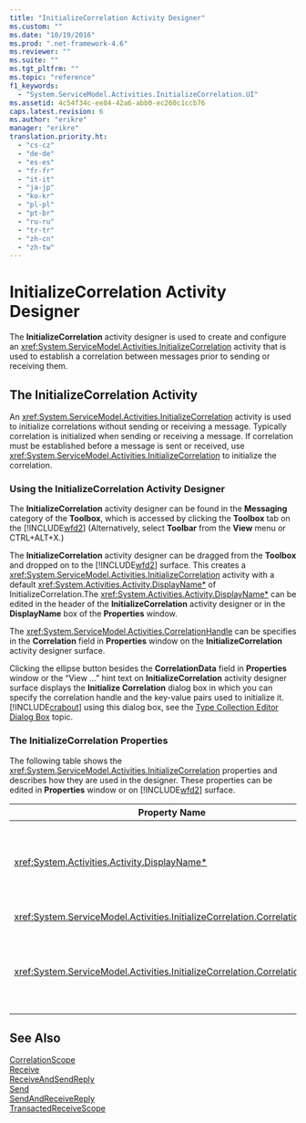 ```yaml
---
title: "InitializeCorrelation Activity Designer"
ms.custom: ""
ms.date: "10/19/2016"
ms.prod: ".net-framework-4.6"
ms.reviewer: ""
ms.suite: ""
ms.tgt_pltfrm: ""
ms.topic: "reference"
f1_keywords: 
  - "System.ServiceModel.Activities.InitializeCorrelation.UI"
ms.assetid: 4c54f34c-ee84-42a6-abb0-ec260c1ccb76
caps.latest.revision: 6
ms.author: "erikre"
manager: "erikre"
translation.priority.ht: 
  - "cs-cz"
  - "de-de"
  - "es-es"
  - "fr-fr"
  - "it-it"
  - "ja-jp"
  - "ko-kr"
  - "pl-pl"
  - "pt-br"
  - "ru-ru"
  - "tr-tr"
  - "zh-cn"
  - "zh-tw"
---
```

# InitializeCorrelation Activity Designer
The **InitializeCorrelation** activity designer is used to create and configure an <xref:System.ServiceModel.Activities.InitializeCorrelation> activity that is used to establish a correlation between messages prior to sending or receiving them.  
  
## The InitializeCorrelation Activity  
 An <xref:System.ServiceModel.Activities.InitializeCorrelation> activity is used to initialize correlations without sending or receiving a message. Typically correlation is initialized when sending or receiving a message. If correlation must be established before a message is sent or received, use <xref:System.ServiceModel.Activities.InitializeCorrelation> to initialize the correlation.  
  
### Using the InitializeCorrelation Activity Designer  
 The **InitializeCorrelation** activity designer can be found in the **Messaging** category of the **Toolbox**, which is accessed by clicking the **Toolbox** tab on the [!INCLUDE[wfd2](../workflow-designer/includes/wfd2_md.md)] (Alternatively, select **Toolbar** from the **View** menu or CTRL+ALT+X.)  
  
 The **InitializeCorrelation** activity designer can be dragged from the **Toolbox** and dropped on to the [!INCLUDE[wfd2](../workflow-designer/includes/wfd2_md.md)] surface. This creates a <xref:System.ServiceModel.Activities.InitializeCorrelation> activity with a default <xref:System.Activities.Activity.DisplayName*> of InitializeCorrelation.The <xref:System.Activities.Activity.DisplayName*> can be edited in the header of the **InitializeCorrelation** activity designer or in the **DisplayName** box of the **Properties** window.  
  
 The <xref:System.ServiceModel.Activities.CorrelationHandle> can be specifies in the **Correlation** field in **Properties** window on the **InitializeCorrelation** activity designer surface.  
  
 Clicking the ellipse button besides the **CorrelationData** field in **Properties** window or the “View …” hint text on **InitializeCorrelation** activity designer surface displays the **Initialize Correlation** dialog box in which you can specify the correlation handle and the key-value pairs used to initialize it. [!INCLUDE[crabout](../test/includes/crabout_md.md)] using this dialog box, see the [Type Collection Editor Dialog Box](../workflow-designer/type-collection-editor-dialog-box.md) topic.  
  
### The InitializeCorrelation Properties  
 The following table shows the <xref:System.ServiceModel.Activities.InitializeCorrelation> properties and describes how they are used in the designer. These properties can be edited in **Properties** window or on [!INCLUDE[wfd2](../workflow-designer/includes/wfd2_md.md)] surface.  
  
|Property Name|Required|Usage|  
|-------------------|--------------|-----------|  
|<xref:System.Activities.Activity.DisplayName*>|False|The friendly name of the <xref:System.ServiceModel.Activities.InitializeCorrelation> activity. The default value is InitializeCorrelation.<br /><br /> Although the use of a non-default value for the friendly <xref:System.Activities.Activity.DisplayName*> is not strictly required, it is a best practice to use such a value.|  
|<xref:System.ServiceModel.Activities.InitializeCorrelation.Correlation*>|False|The <xref:System.ServiceModel.Activities.CorrelationHandle> used to associate workflow activities in the correlation.|  
|<xref:System.ServiceModel.Activities.InitializeCorrelation.CorrelationData*>|False|A dictionary of correlation data that relates messages to the workflow instance.<br /><br /> Use the **Initialize Correlation** dialog box to configure the <xref:System.ServiceModel.Activities.InitializeCorrelation.CorrelationData*>. [!INCLUDE[crabout](../test/includes/crabout_md.md)] the use this dialog box, see the [Type Collection Editor Dialog Box](../workflow-designer/type-collection-editor-dialog-box.md) topic.|  
  
## See Also  
 [CorrelationScope](../workflow-designer/correlationscope-activity-designer.md)   
 [Receive](../workflow-designer/receive-activity-designer.md)   
 [ReceiveAndSendReply](../workflow-designer/receiveandsendreply-template-designer.md)   
 [Send](../workflow-designer/send-activity-designer.md)   
 [SendAndReceiveReply](../workflow-designer/sendandreceivereply-template-designer.md)   
 [TransactedReceiveScope](../workflow-designer/transactedreceivescope-activity-designer.md)